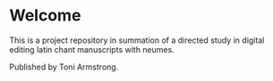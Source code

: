 # Welcome

This is a project repository in summation of a directed study in digital editing latin chant manuscripts with neumes.

Published by Toni Armstrong.

